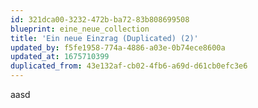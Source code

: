 ```yaml
---
id: 321dca00-3232-472b-ba72-83b808699508
blueprint: eine_neue_collection
title: 'Ein neue Einzrag (Duplicated) (2)'
updated_by: f5fe1958-774a-4886-a03e-0b74ece8600a
updated_at: 1675710399
duplicated_from: 43e132af-cb02-4fb6-a69d-d61cb0efc3e6
---
```

aasd